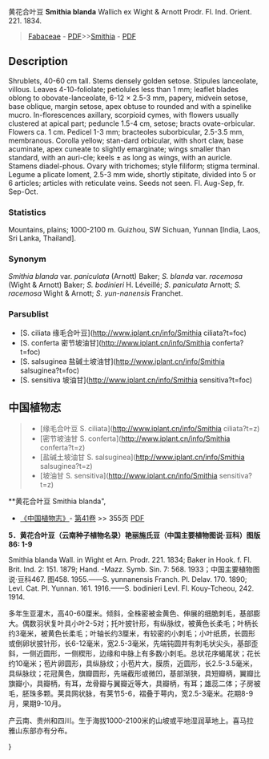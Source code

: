 黄花合叶豆 **Smithia blanda** Wallich ex Wight & Arnott Prodr. Fl. Ind. Orient. 221. 1834.

> [Fabaceae](http://www.iplant.cn/info/Fabaceae?t=foc) - [PDF](http://www.iplant.cn/foc/pdf/Fabaceae.pdf)>>[Smithia](http://www.iplant.cn/info/Smithia?t=foc) - [PDF](http://www.iplant.cn/foc/pdf/Smithia.pdf)

## Description

Shrublets, 40-60 cm tall. Stems densely golden setose. Stipules lanceolate, villous. Leaves 4-10-foliolate; petiolules less than 1 mm; leaflet blades oblong to obovate-lanceolate, 6-12 × 2.5-3 mm, papery, midvein setose, base oblique, margin setose, apex obtuse to rounded and with a spinelike mucro. In-florescences axillary, scorpioid cymes, with flowers usually clustered at apical part; peduncle 1.5-4 cm, setose; bracts ovate-orbicular. Flowers ca. 1 cm. Pedicel 1-3 mm; bracteoles suborbicular, 2.5-3.5 mm, membranous. Corolla yellow; stan-dard orbicular, with short claw, base acuminate, apex cuneate to slightly emarginate; wings smaller than standard, with an auri-cle; keels ± as long as wings, with an auricle. Stamens diadel-phous. Ovary with trichomes; style filiform; stigma terminal. Legume a plicate loment, 2.5-3 mm wide, shortly stipitate, divided into 5 or 6 articles; articles with reticulate veins. Seeds not seen. Fl. Aug-Sep, fr. Sep-Oct.

### Statistics
Mountains, plains; 1000-2100 m. Guizhou, SW Sichuan, Yunnan [India, Laos, Sri Lanka, Thailand].

### Synonym
*Smithia blanda* var. *paniculata* (Arnott) Baker; *S. blanda* var. *racemosa* (Wight & Arnott) Baker; *S. bodinieri* H. Léveillé; *S. paniculata* Arnott; *S. racemosa* Wight & Arnott; *S. yun-nanensis* Franchet.

### Parsublist

* [S.  ciliata  缘毛合叶豆](http://www.iplant.cn/info/Smithia ciliata?t=foc)
* [S.  conferta  密节坡油甘](http://www.iplant.cn/info/Smithia conferta?t=foc)
* [S.  salsuginea  盐碱土坡油甘](http://www.iplant.cn/info/Smithia salsuginea?t=foc)
* [S.  sensitiva  坡油甘](http://www.iplant.cn/info/Smithia sensitiva?t=foc)

## 中国植物志

> * [缘毛合叶豆  S.  ciliata](http://www.iplant.cn/info/Smithia ciliata?t=z)
> * [密节坡油甘  S.  conferta](http://www.iplant.cn/info/Smithia conferta?t=z)
> * [盐碱土坡油甘  S.  salsuginea](http://www.iplant.cn/info/Smithia salsuginea?t=z)
> * [坡油甘  S.  sensitiva](http://www.iplant.cn/info/Smithia sensitiva?t=z)

**黄花合叶豆 Smithia blanda",

* [《中国植物志》](http://www.iplant.cn/frps)- [第41卷](http://www.iplant.cn/frps/vol/41) >> 355页 [PDF](http://www.iplant.cn/frps/pdf/41/355a)

**5．黄花合叶豆（云南种子植物名录）艳丽施氏豆（中国主要植物图说·豆科）图版86: 1-9**

Smithia blanda Wall. in Wight et Arn. Prodr. 221. 1834; Baker in Hook. f. Fl. Brit. Ind. 2: 151. 1879; Hand. -Mazz. Symb. Sin. 7: 568. 1933；中国主要植物图说·豆科467. 图458. 1955.——S. yunnanensis Franch. Pl. Delav. 170. 1890; Levl. Cat. Pl. Yunnan. 161. 1916.——S. bodinieri Levl. Fl. Kouy-Tcheou, 242. 1914.

多年生亚灌木，高40-60厘米。倾斜，全株密被金黄色、伸展的细脆刺毛，基部膨大。偶数羽状复叶具小叶2-5对；托叶披针形，有纵脉纹，被黄色长柔毛；叶柄长约3毫米，被黄色长柔毛；叶轴长约3厘米，有较密的小刺毛；小叶纸质，长圆形或倒卵状披针形，长6-12毫米，宽2.5-3毫米，先端钝圆并有刺毛状尖头，基部歪斜，一侧近圆形，一侧楔形，边缘和中脉上有多数小刺毛。总状花序蝎尾状；花长约10毫米；苞片卵圆形，具纵脉纹；小苞片大，膜质，近圆形，长2.5-3.5毫米，具纵脉纹；花冠黄色，旗瓣圆形，先端截形或微凹，基部渐狭，具短瓣柄，翼瓣比旗瓣小，具瓣柄，有耳，龙骨瓣与翼瓣近等大，具瓣柄，有耳；雄蕊二体；子房被毛，胚珠多颗。荚具网状脉，有荚节5-6，褶叠于萼内，宽2.5-3毫米。花期8-9月，果期9-10月。

产云南、贵州和四川。生于海拔1000-2100米的山坡或平地湿润草地上。喜马拉雅山东部亦有分布。

}